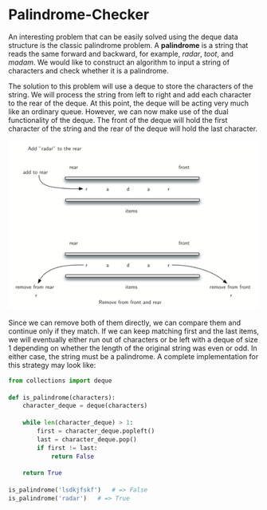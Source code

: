 Palindrome-Checker
==================

An interesting problem that can be easily solved using the deque data
structure is the classic palindrome problem. A **palindrome** is a
string that reads the same forward and backward, for example, *radar*,
*toot*, and *madam*. We would like to construct an algorithm to input a
string of characters and check whether it is a palindrome.

The solution to this problem will use a deque to store the characters of
the string. We will process the string from left to right and add each
character to the rear of the deque. At this point, the deque will be
acting very much like an ordinary queue. However, we can now make use of
the dual functionality of the deque. The front of the deque will hold
the first character of the string and the rear of the deque will hold
the last character.

![Deque-based is_palindrome strategy](figures/palindrome.png)

Since we can remove both of them directly, we can compare them and
continue only if they match. If we can keep matching first and the last
items, we will eventually either run out of characters or be left with a
deque of size 1 depending on whether the length of the original string
was even or odd. In either case, the string must be a palindrome. A complete implementation for this strategy may look like:

```python
from collections import deque

def is_palindrome(characters):
    character_deque = deque(characters)

    while len(character_deque) > 1:
        first = character_deque.popleft()
        last = character_deque.pop()
        if first != last:
            return False

    return True

is_palindrome('lsdkjfskf')   # => False
is_palindrome('radar')   # => True
```


